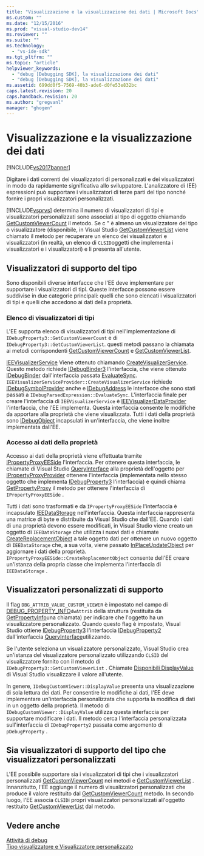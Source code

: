 ```yaml
---
title: "Visualizzazione e la visualizzazione dei dati | Microsoft Docs"
ms.custom: ""
ms.date: "12/15/2016"
ms.prod: "visual-studio-dev14"
ms.reviewer: ""
ms.suite: ""
ms.technology: 
  - "vs-ide-sdk"
ms.tgt_pltfrm: ""
ms.topic: "article"
helpviewer_keywords: 
  - "debug [Debugging SDK], la visualizzazione dei dati"
  - "debug [Debugging SDK], la visualizzazione dei dati"
ms.assetid: 699dd0f5-7569-40b3-ade6-d0fe53e832bc
caps.latest.revision: 20
caps.handback.revision: 20
ms.author: "gregvanl"
manager: "ghogen"
---
```

# Visualizzazione e la visualizzazione dei dati
[!INCLUDE[vs2017banner](../../code-quality/includes/vs2017banner.md)]

Digitare i dati correnti dei visualizzatori di personalizzati e dei visualizzatori in modo da rapidamente significativa allo sviluppatore.  L'analizzatore di \(EE\) espressioni può supportare i visualizzatori di terze parti del tipo nonché fornire i propri visualizzatori personalizzati.  
  
 [!INCLUDE[vsprvs](../../code-quality/includes/vsprvs_md.md)] determina il numero di visualizzatori di tipi e visualizzatori personalizzati sono associati al tipo di oggetto chiamando [GetCustomViewerCount](../Topic/IDebugProperty3::GetCustomViewerCount.md) il metodo.  Se c " è almeno un visualizzatore del tipo o visualizzatore \(disponibile, in Visual Studio [GetCustomViewerList](../../extensibility/debugger/reference/idebugproperty3-getcustomviewerlist.md) viene chiamato il metodo per recuperare un elenco dei visualizzatori e visualizzatori \(in realtà, un elenco di `CLSID`oggetti che implementa i visualizzatori e i visualizzatori\) e li presenta all'utente.  
  
## Visualizzatori di supporto del tipo  
 Sono disponibili diverse interfacce che l'EE deve implementare per supportare i visualizzatori di tipi.  Queste interfacce possono essere suddivise in due categorie principali: quelli che sono elencati i visualizzatori di tipi e quelli che accedono ai dati della proprietà.  
  
### Elenco di visualizzatori di tipi  
 L'EE supporta elenco di visualizzatori di tipi nell'implementazione di `IDebugProperty3::GetCustomViewerCount` e di `IDebugProperty3::GetCustomViewerList`.  questi metodi passano la chiamata ai metodi corrispondenti [GetCustomViewerCount](../../extensibility/debugger/reference/ieevisualizerservice-getcustomviewercount.md) e [GetCustomViewerList](../../extensibility/debugger/reference/ieevisualizerservice-getcustomviewerlist.md).  
  
 [IEEVisualizerService](../../extensibility/debugger/reference/ieevisualizerservice.md) Viene ottenuto chiamando [CreateVisualizerService](../../extensibility/debugger/reference/ieevisualizerserviceprovider-createvisualizerservice.md).  Questo metodo richiede [IDebugBinder3](../../extensibility/debugger/reference/idebugbinder3.md) l'interfaccia, che viene ottenuto [IDebugBinder](../../extensibility/debugger/reference/idebugbinder.md) dall'interfaccia passata [EvaluateSync](../../extensibility/debugger/reference/idebugparsedexpression-evaluatesync.md).  `IEEVisualizerServiceProvider::CreateVisualizerService` richiede [IDebugSymbolProvider](../../extensibility/debugger/reference/idebugsymbolprovider.md) anche e [IDebugAddress](../../extensibility/debugger/reference/idebugaddress.md) le interfacce che sono stati passati a `IDebugParsedExpression::EvaluateSync`.  L'interfaccia finale per creare l'interfaccia di `IEEVisualizerService` è [IEEVisualizerDataProvider](../../extensibility/debugger/reference/ieevisualizerdataprovider.md) l'interfaccia, che l'EE implementa.  Questa interfaccia consente le modifiche da apportare alla proprietà che viene visualizzata.  Tutti i dati della proprietà sono [IDebugObject](../../extensibility/debugger/reference/idebugobject.md) incapsulati in un'interfaccia, che viene inoltre implementata dall'EE.  
  
### Accesso ai dati della proprietà  
 Accesso ai dati della proprietà viene effettuata tramite [IPropertyProxyEESide](../../extensibility/debugger/reference/ipropertyproxyeeside.md) l'interfaccia.  Per ottenere questa interfaccia, le chiamate di Visual Studio [QueryInterface](/visual-cpp/atl/queryinterface) alla proprietà dell'oggetto per [IPropertyProxyProvider](../../extensibility/debugger/reference/ipropertyproxyprovider.md) ottenere l'interfaccia \(implementata nello stesso oggetto che implementa [IDebugProperty3](../../extensibility/debugger/reference/idebugproperty3.md) l'interfaccia\) e quindi chiama [GetPropertyProxy](../../extensibility/debugger/reference/ipropertyproxyprovider-getpropertyproxy.md) il metodo per ottenere l'interfaccia di `IPropertyProxyEESide` .  
  
 Tutti i dati sono trasformati e da `IPropertyProxyEESide` l'interfaccia è incapsulato [IEEDataStorage](../../extensibility/debugger/reference/ieedatastorage.md) nell'interfaccia.  Questa interfaccia rappresenta una matrice di byte e distribuite da Visual Studio che dall'EE.  Quando i dati di una proprietà devono essere modificati, in Visual Studio viene creato un oggetto di `IEEDataStorage` che utilizza i nuovi dati e chiamate [CreateReplacementObject](../../extensibility/debugger/reference/ipropertyproxyeeside-createreplacementobject.md) a tale oggetto dati per ottenere un nuovo oggetto di `IEEDataStorage` che, a sua volta, viene passato [InPlaceUpdateObject](../Topic/IPropertyProxyEESide::InPlaceUpdateObject.md) per aggiornare i dati della proprietà.  `IPropertyProxyEESide::CreateReplacementObject` consente dell'EE creare un'istanza della propria classe che implementa l'interfaccia di `IEEDataStorage` .  
  
## Visualizzatori personalizzati di supporto  
 Il flag `DBG_ATTRIB_VALUE_CUSTOM_VIEWER` è impostato nel campo di [DEBUG\_PROPERTY\_INFO](../../extensibility/debugger/reference/debug-property-info.md)`dwAttrib` della struttura \(restituita da [GetPropertyInfo](../../extensibility/debugger/reference/idebugproperty2-getpropertyinfo.md)una chiamata\) per indicare che l'oggetto ha un visualizzatore personalizzato.  Quando questo flag è impostato, Visual Studio ottiene [IDebugProperty3](../../extensibility/debugger/reference/idebugproperty3.md) l'interfaccia [IDebugProperty2](../../extensibility/debugger/reference/idebugproperty2.md) dall'interfaccia [QueryInterface](/visual-cpp/atl/queryinterface)utilizzando.  
  
 Se l'utente seleziona un visualizzatore personalizzato, Visual Studio crea un'istanza del visualizzatore personalizzato utilizzando `CLSID` del visualizzatore fornito con il metodo di `IDebugProperty3::GetCustomViewerList` .  Chiamate [Disponibili DisplayValue](../../extensibility/debugger/reference/idebugcustomviewer-displayvalue.md) di Visual Studio visualizzare il valore all'utente.  
  
 In genere, `IDebugCustomViewer::DisplayValue` presenta una visualizzazione di sola lettura dei dati.  Per consentire le modifiche ai dati, l'EE deve implementare un'interfaccia personalizzata che supporta la modifica di dati in un oggetto della proprietà.  Il metodo di `IDebugCustomViewer::DisplayValue` utilizza questa interfaccia per supportare modificare i dati.  Il metodo cerca l'interfaccia personalizzata sull'interfaccia di `IDebugProperty2` passata come argomento di `pDebugProperty` .  
  
## Sia visualizzatori di supporto del tipo che visualizzatori personalizzati  
 L'EE possibile supportare sia i visualizzatori di tipi che i visualizzatori personalizzati [GetCustomViewerCount](../Topic/IDebugProperty3::GetCustomViewerCount.md) nei metodi e [GetCustomViewerList](../../extensibility/debugger/reference/idebugproperty3-getcustomviewerlist.md) .  Innanzitutto, l'EE aggiunge il numero di visualizzatori personalizzati che produce il valore restituito dal [GetCustomViewerCount](../../extensibility/debugger/reference/ieevisualizerservice-getcustomviewercount.md) metodo.  In secondo luogo, l'EE associa `CLSID`i propri visualizzatori personalizzati all'oggetto restituito [GetCustomViewerList](../../extensibility/debugger/reference/ieevisualizerservice-getcustomviewerlist.md) dal metodo.  
  
## Vedere anche  
 [Attività di debug](../../extensibility/debugger/debugging-tasks.md)   
 [Tipo visualizzatore e Visualizzatore personalizzato](../../extensibility/debugger/type-visualizer-and-custom-viewer.md)